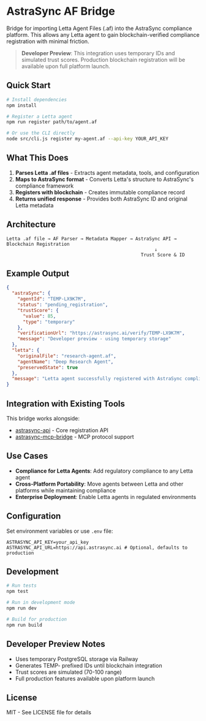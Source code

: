 # AstraSync AF Bridge

Bridge for importing Letta Agent Files (.af) into the AstraSync compliance platform. This allows any Letta agent to gain blockchain-verified compliance registration with minimal friction.

> **Developer Preview**: This integration uses temporary IDs and simulated trust scores. Production blockchain registration will be available upon full platform launch.

## Quick Start

```bash
# Install dependencies
npm install

# Register a Letta agent
npm run register path/to/agent.af

# Or use the CLI directly
node src/cli.js register my-agent.af --api-key YOUR_API_KEY
```

## What This Does

1. **Parses Letta .af files** - Extracts agent metadata, tools, and configuration
2. **Maps to AstraSync format** - Converts Letta's structure to AstraSync's compliance framework
3. **Registers with blockchain** - Creates immutable compliance record
4. **Returns unified response** - Provides both AstraSync ID and original Letta metadata

## Architecture

```
Letta .af file → AF Parser → Metadata Mapper → AstraSync API → Blockchain Registration
                                                      ↓
                                                 Trust Score & ID
```

## Example Output

```json
{
  "astraSync": {
    "agentId": "TEMP-LX9K7M",
    "status": "pending_registration",
    "trustScore": {
      "value": 85,
      "type": "temporary"
    },
    "verificationUrl": "https://astrasync.ai/verify/TEMP-LX9K7M",
    "message": "Developer preview - using temporary storage"
  },
  "letta": {
    "originalFile": "research-agent.af",
    "agentName": "Deep Research Agent",
    "preservedState": true
  },
  "message": "Letta agent successfully registered with AstraSync compliance layer"
}
```

## Integration with Existing Tools

This bridge works alongside:
- [astrasync-api](https://github.com/AstraSyncAI/astrasync-api) - Core registration API
- [astrasync-mcp-bridge](https://github.com/AstraSyncAI/astrasync-mcp-bridge) - MCP protocol support

## Use Cases

- **Compliance for Letta Agents**: Add regulatory compliance to any Letta agent
- **Cross-Platform Portability**: Move agents between Letta and other platforms while maintaining compliance
- **Enterprise Deployment**: Enable Letta agents in regulated environments

## Configuration

Set environment variables or use `.env` file:

```env
ASTRASYNC_API_KEY=your_api_key
ASTRASYNC_API_URL=https://api.astrasync.ai # Optional, defaults to production
```

## Development

```bash
# Run tests
npm test

# Run in development mode
npm run dev

# Build for production
npm run build
```

## Developer Preview Notes

- Uses temporary PostgreSQL storage via Railway
- Generates TEMP- prefixed IDs until blockchain integration
- Trust scores are simulated (70-100 range)
- Full production features available upon platform launch

## License

MIT - See LICENSE file for details
